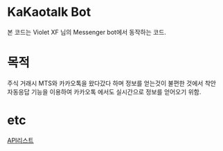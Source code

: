 KaKaotalk Bot 
=============
본 코드는 Violet XF 님의 Messenger bot에서 동작하는 코드. 

목적
====
주식 거래시 MTS와 카카오톡을 왔다갔다 하며 정보를 얻는것이 불편한 것에서 착안  
자동응답 기능을 이용하여 카카오톡 에서도 실시간으로 정보를 얻어오기 위함.

etc
===
[API리스트](https://deviolet.tistory.com/entry/%EB%A9%94%EC%8B%A0%EC%A0%80%EB%B4%87-%EA%B0%80%EC%9D%B4%EB%93%9C-%EB%A0%88%EA%B1%B0%EC%8B%9C-API, "go to Dev Blog")
